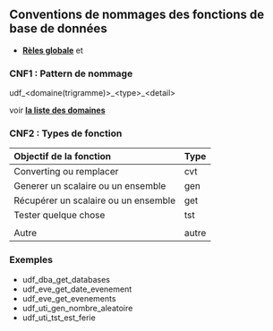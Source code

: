 ## Conventions de nommages des fonctions de base de données

- **[Rèles globale](GlobalRules.md)** et

### CNF1 : Pattern de nommage
udf\_\<domaine(trigramme)\>\_\<type\>\_\<detail\>

voir **[la liste des domaines](DomainsList.md)** 

### CNF2 : Types de fonction

Objectif de la fonction | Type |
:---|:---|
Converting ou remplacer | cvt |
Generer un scalaire ou un ensemble | gen |
Récupérer un scalaire ou un ensemble |  get |
Tester quelque chose |tst|
||
Autre | autre |


### Exemples

- udf_dba_get_databases
- udf_eve_get_date_evenement
- udf_eve_get_evenements
- udf_uti_gen_nombre_aleatoire
- udf_uti_tst_est_ferie

